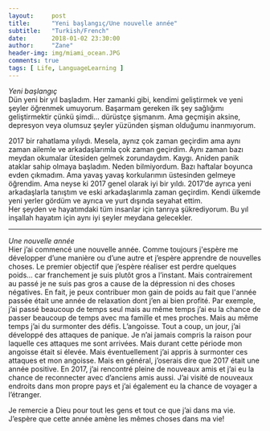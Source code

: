 ```yaml
---
layout:     post
title:      "Yeni başlangıç/Une nouvelle année"
subtitle:   "Turkish/French"
date:       2018-01-02 23:30:00
author:     "Zane"
header-img: img/miami_ocean.JPG
comments: true
tags: [ Life, LanguageLearning ]
---
```


*Yeni başlangıç* <br>
Dün yeni bir yıl başladım. Her zamanki gibi, kendimi geliştirmek ve yeni şeyler öğrenmek  umuyorum.
Başarmam gereken ilk şey sağlığımı geliştirmektir çünkü şimdi… dürüstçe şişmanım.
Ama geçmişin aksine, depresyon veya olumsuz şeyler yüzünden şişman olduğumu inanmıyorum.  

2017 bir rahatlama yılıydı. Mesela, aynız çok zaman geçirdim ama aynı zaman ailemle ve arkadaşlarımla çok zaman geçirdim.
Aynı zaman bazı meydan okumalar ütesiden gelmek zorundaydım. Kaygı. Aniden panik ataklar sahip olmaya başladım.
Neden bilmiyordum. Bazı haftalar boyunca evden çıkmadım. Ama yavaş yavaş korkularımın üstesinden gelmeye öğrendim.
Ama neyse ki 2017 genel olarak iyi bir yıldı. 2017’de ayrıca yeni arkadaşlarla tanıştım ve eski arkadaşlarımla zaman geçirdim.
Kendi ülkemde yeni  yerler gördüm ve ayrıca ve yurt dışında seyahat ettim.  
Her şeyden ve hayatımdaki tüm insanlar için tanrıya şükrediyorum. Bu yıl inşallah hayatım için aynı iyi şeyler meydana gelecekler.

<hr>

*Une nouvelle année* <br>
Hier j’ai commencé une nouvelle année. Comme toujours j'espère me développer d’une manière ou d’une autre et j’espère apprendre de nouvelles choses.
Le premier objectif que j’espère réaliser est perdre quelques poids… car franchement je suis plutôt gros a l’instant.
Mais contrairement au passé je ne suis pas gros a cause de la dépression ni des choses négatives.
En fait, je peux contribuer mon gain de poids au fait que l'année passée était une année de relaxation dont j’en ai bien profité.
Par exemple, j’ai passé beaucoup de temps seul mais au même temps j’ai eu la chance de passer beaucoup de temps avec ma famille et mes proches.
Mais au même temps j’ai du surmonter des défis. L’angoisse. 
Tout a coup, un jour, j’ai développé des attaques de panique.
Je n’ai jamais compris la raison pour laquelle ces attaques me sont arrivées.
Mais durant cette période mon angoisse était si élevée. Mais éventuellement j’ai appris à surmonter ces attaques et mon angoisse.
Mais en général, j’oserais dire que 2017 était une année positive.
En 2017, j’ai rencontré pleine de nouveaux amis et j’ai eu la chance de reconnecter avec d’anciens amis aussi.
J’ai visité de nouveaux endroits dans mon propre pays et j’ai également eu la chance de voyager a l’étranger. 

Je remercie a Dieu pour tout les gens et tout ce que j’ai dans ma vie. J’espère que cette année amène les mêmes choses dans ma vie!
